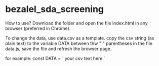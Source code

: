 # bezalel_sda_screening

How to use?
Download the folder and open the file index.html in any browser (preferred in Chrome).

To change the data, use data.csv as a template. copy the csv string (as plain text) to the variable DATA between thw "`" parentheses in the file data.js, save the file and refresh the browser page.

for example:
const DATA = \`
your csv text here
\`
